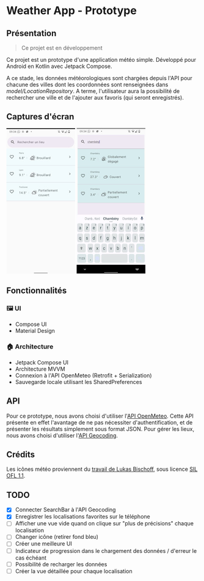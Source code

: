 # Weather App - Prototype
## Présentation
> Ce projet est en développement

Ce projet est un prototype d'une application météo simple.
Développé pour Android en Kotlin avec Jetpack Compose.

A ce stade, les données météorologiques sont chargées depuis l'API pour chacune des villes dont les coordonnées sont renseignées dans *model/LocationRepository*.
A terme, l'utilisateur aura la possibilité de rechercher une ville et de l'ajouter aux favoris (qui seront enregistrés).

## Captures d'écran
<img src="./docs/overview.jpeg" alt="Page principale">
<img src="./docs/search.jpeg" alt="Page de recherche">

## Fonctionnalités
### 🖼️ UI
* Compose UI
* Material Design

### 🏠 Architecture
* Jetpack Compose UI
* Architecture MVVM
* Connexion à l'API OpenMeteo (Retrofit + Serialization)
* Sauvegarde locale utilisant les SharedPreferences

## API
Pour ce prototype, nous avons choisi d'utiliser l'[API OpenMeteo](https://open-meteo.com/en/docs#hourly=temperature_2m,weather_code).
Cette API présente en effet l'avantage de ne pas nécessiter d'authentification, et de présenter les résultats simplement sous format JSON.
Pour gérer les lieux, nous avons choisi d'utiliser l'[API Geocoding](https://open-meteo.com/en/docs/geocoding-api).

## Crédits
Les icônes météo proviennent du [travail de Lukas Bischoff](https://github.com/erikflowers/weather-icons), sous licence [SIL OFL 1.1](http://scripts.sil.org/OFL).


## TODO
- [x] Connecter SearchBar à l'API Geocoding
- [x] Enregistrer les localisations favorites sur le téléphone
- [ ] Afficher une vue vide quand on clique sur "plus de précisions" chaque localisation
- [ ] Changer icône (retirer fond bleu)
- [ ] Créer une meilleure UI
- [ ] Indicateur de progression dans le chargement des données / d'erreur le cas échéant
- [ ] Possibilité de recharger les données
- [ ] Créer la vue détaillée pour chaque localisation
